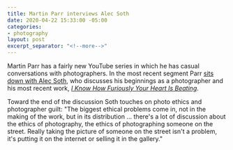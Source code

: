 ```yaml
---
title: Martin Parr interviews Alec Soth
date: 2020-04-22 15:33:00 -05:00
categories:
- photography
layout: post
excerpt_separator: "<!--more-->"
---
```


Martin Parr has a fairly new YouTube series in which he has casual conversations with photographers. In the most recent segment Parr [sits down with Alec Soth](https://www.youtube.com/watch?v=fUyzwFJe2-s), who discusses his beginnings as a photographer and his most recent work, _[I Know How Furiously Your Heart Is Beating](https://alecsoth.com/photography/projects/i-know-how-furiously-your-heart-is-beating)_.  

Toward the end of the discussion Soth touches on photo ethics and photographer guilt: "The biggest ethical problems come in, not in the making of the work, but in its distribution ... there's a lot of discussion about the ethics of photography, the ethics of photographing someone on the street. Really taking the picture of someone on the street isn't a problem, it's putting it on the internet or selling it in the gallery."<!--more-->
